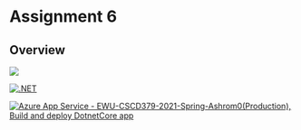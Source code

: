 ﻿
# Assignment 6

## Overview

![](../../workflows/.NET/badge.svg)

[![.NET](https://github.com/Ashrom0/EWU-CSCD379-2021-Spring/actions/workflows/dotnet.yml/badge.svg)](https://github.com/Ashrom0/EWU-CSCD379-2021-Spring/actions/workflows/dotnet.yml)

[![Azure App Service - EWU-CSCD379-2021-Spring-Ashrom0(Production), Build and deploy DotnetCore app](https://github.com/Ashrom0/EWU-CSCD379-2021-Spring/actions/workflows/assignment6_ewu-cscd379-2021-spring-ashrom0.yml/badge.svg)](https://github.com/Ashrom0/EWU-CSCD379-2021-Spring/actions/workflows/assignment6_ewu-cscd379-2021-spring-ashrom0.yml)
